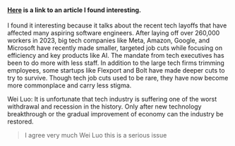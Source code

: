 #### [Here](https://www.nytimes.com/2024/01/30/technology/layoffs-tech-industry.html) is a link to an article I found interesting.

I found it interesting because it talks about the recent tech layoffs that have affected many aspiring software engineers. After laying off over 260,000 workers in 2023, big tech companies like Meta, Amazon, Google, and Microsoft have recently made smaller, targeted job cuts while focusing on efficiency and key products like AI. The mandate from tech executives has been to do more with less staff. In addition to the large tech firms trimming employees, some startups like Flexport and Bolt have made deeper cuts to try to survive. Though tech job cuts used to be rare, they have now become more commonplace and carry less stigma.


Wei Luo: It is unfortunate that tech industry is suffering one of the worst withdrawal and recession in the history. Only after new technology breakthrough or the gradual improvement of economy can the industry be restored.
>I agree very much Wei Luo this is a serious issue